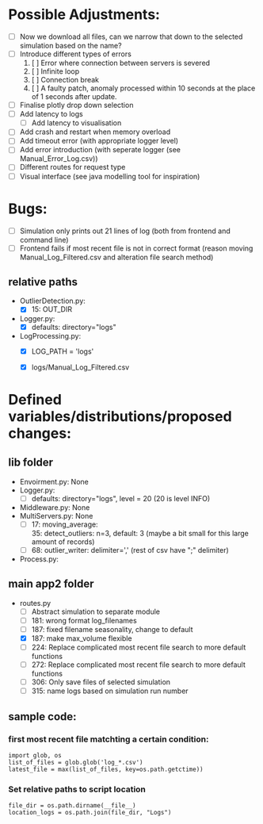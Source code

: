 # Possible Adjustments:
* [ ] Now we download all files, can we narrow that down to the selected simulation based on the name?  
* [ ] Introduce different types of errors
    1. [ ] Error where connection between servers is severed  
    2. [ ] Infinite loop  
    3. [ ] Connection break  
    4. [ ] A faulty patch, anomaly processed within 10 seconds at the place of 1 seconds after update.  
* [ ] Finalise plotly drop down selection  
* [ ] Add latency to logs
    * [ ] Add latency to visualisation
* [ ] Add crash and restart when memory overload  
* [ ] Add timeout error (with appropriate logger level)  
* [ ] Add error introduction (with seperate logger (see Manual_Error_Log.csv))  
* [ ] Different routes for request type  
* [ ] Visual interface (see java modelling tool for inspiration)  

# Bugs:
* [ ] Simulation only prints out 21 lines of log (both from frontend and command line)  
* [ ] Frontend fails if most recent file is not in correct format (reason moving Manual_Log_Filtered.csv and alteration file search method)
## relative paths
* OutlierDetection.py:  
    * [x] 15: OUT_DIR  
* Logger.py:  
    * [x] defaults: directory="logs"
* LogProcessing.py:  
    * [x] LOG_PATH = 'logs'  
    * [x] logs/Manual_Log_Filtered.csv  


# Defined variables/distributions/proposed changes:  
## lib folder  
* Envoirment.py: None  
* Logger.py:  
    * [ ] defaults: directory="logs", level = 20 (20 is level INFO)    
* Middleware.py: None  
* MultiServers.py: None
    * [ ] 17: moving_average:  
     35: detect_outliers: n=3, default: 3 (maybe a bit small for this large amount of records)  
    * [ ] 68: outlier_writer: delimiter=',' (rest of csv have ";" delimiter)  
* Process.py:  
## main app2 folder  
* routes.py  
    * [ ] Abstract simulation to separate module  
    * [ ] 181: wrong format log_filenames  
    * [ ] 187: fixed filename seasonality, change to default  
    * [x] 187: make max_volume flexible  
    * [ ] 224: Replace complicated most recent file search to more default functions  
    * [ ] 272: Replace complicated most recent file search to more default functions  
    * [ ] 306: Only save files of selected simulation  
    * [ ] 315: name logs based on simulation run number  

## sample code:  
### first most recent file matchting a certain condition:  
```
import glob, os
list_of_files = glob.glob('log_*.csv')
latest_file = max(list_of_files, key=os.path.getctime))
```

### Set relative paths to script location  
```
file_dir = os.path.dirname(__file__)  
location_logs = os.path.join(file_dir, "Logs")  
```
